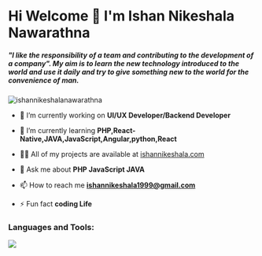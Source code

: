 
<h1 align="start">Hi Welcome 👋 I'm Ishan Nikeshala Nawarathna </h1>

<h5 align="start">"I like the responsibility of a team and contributing to the development of a company". My aim is to learn the new technology introduced to the world and use it daily and try to give something new to the world for the convenience of man.</h5>
<p align="start"> <img src="https://komarev.com/ghpvc/?username=ishannikeshalanawarathna&label=Profile%20views&color=0e75b6&style=flat" alt="ishannikeshalanawarathna" /> </p>

- 🔭 I’m currently working on **UI/UX Developer/Backend Developer**

- 🌱 I’m currently learning **PHP,React-Native,JAVA,JavaScript,Angular,python,React**

- 👨‍💻 All of my projects are available at [ishannikeshala.com](ishannikeshala.com)

- 💬 Ask me about **PHP JavaScript JAVA**

- 📫 How to reach me **ishannikeshala1999@gmail.com**

- ⚡ Fun fact **coding Life**

<h3 align="start">Languages and Tools:</h3>
<img src="https://skillicons.dev/icons?i=git,docker,angular,arduino,bootstrap,cpp,css,figma,gcp,html,idea,java,js,jquery,mongodb,mysql,nodejs,php,py,react,tailwind,vscode,androidstudio,flutter,unity" />








